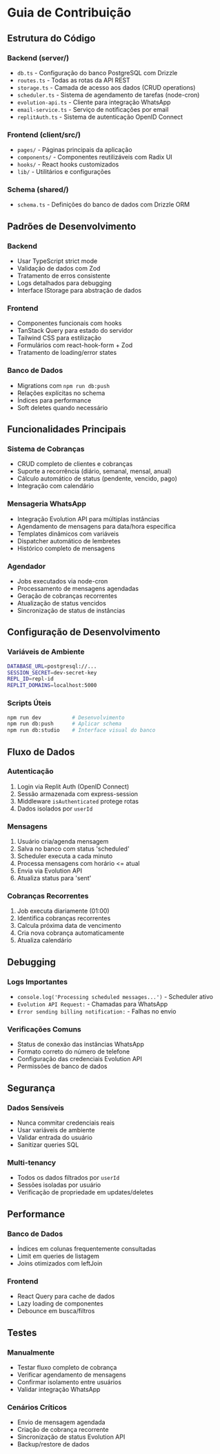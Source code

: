 # Guia de Contribuição

## Estrutura do Código

### Backend (server/)
- `db.ts` - Configuração do banco PostgreSQL com Drizzle
- `routes.ts` - Todas as rotas da API REST
- `storage.ts` - Camada de acesso aos dados (CRUD operations)
- `scheduler.ts` - Sistema de agendamento de tarefas (node-cron)
- `evolution-api.ts` - Cliente para integração WhatsApp
- `email-service.ts` - Serviço de notificações por email
- `replitAuth.ts` - Sistema de autenticação OpenID Connect

### Frontend (client/src/)
- `pages/` - Páginas principais da aplicação
- `components/` - Componentes reutilizáveis com Radix UI
- `hooks/` - React hooks customizados
- `lib/` - Utilitários e configurações

### Schema (shared/)
- `schema.ts` - Definições do banco de dados com Drizzle ORM

## Padrões de Desenvolvimento

### Backend
- Usar TypeScript strict mode
- Validação de dados com Zod
- Tratamento de erros consistente
- Logs detalhados para debugging
- Interface IStorage para abstração de dados

### Frontend
- Componentes funcionais com hooks
- TanStack Query para estado do servidor
- Tailwind CSS para estilização
- Formulários com react-hook-form + Zod
- Tratamento de loading/error states

### Banco de Dados
- Migrations com `npm run db:push`
- Relações explícitas no schema
- Índices para performance
- Soft deletes quando necessário

## Funcionalidades Principais

### Sistema de Cobranças
- CRUD completo de clientes e cobranças
- Suporte a recorrência (diário, semanal, mensal, anual)
- Cálculo automático de status (pendente, vencido, pago)
- Integração com calendário

### Mensageria WhatsApp
- Integração Evolution API para múltiplas instâncias
- Agendamento de mensagens para data/hora específica
- Templates dinâmicos com variáveis
- Dispatcher automático de lembretes
- Histórico completo de mensagens

### Agendador
- Jobs executados via node-cron
- Processamento de mensagens agendadas
- Geração de cobranças recorrentes
- Atualização de status vencidos
- Sincronização de status de instâncias

## Configuração de Desenvolvimento

### Variáveis de Ambiente
```bash
DATABASE_URL=postgresql://...
SESSION_SECRET=dev-secret-key
REPL_ID=repl-id
REPLIT_DOMAINS=localhost:5000
```

### Scripts Úteis
```bash
npm run dev          # Desenvolvimento
npm run db:push      # Aplicar schema
npm run db:studio    # Interface visual do banco
```

## Fluxo de Dados

### Autenticação
1. Login via Replit Auth (OpenID Connect)
2. Sessão armazenada com express-session
3. Middleware `isAuthenticated` protege rotas
4. Dados isolados por `userId`

### Mensagens
1. Usuário cria/agenda mensagem
2. Salva no banco com status 'scheduled'
3. Scheduler executa a cada minuto
4. Processa mensagens com horário <= atual
5. Envia via Evolution API
6. Atualiza status para 'sent'

### Cobranças Recorrentes
1. Job executa diariamente (01:00)
2. Identifica cobranças recorrentes
3. Calcula próxima data de vencimento
4. Cria nova cobrança automaticamente
5. Atualiza calendário

## Debugging

### Logs Importantes
- `console.log('Processing scheduled messages...')` - Scheduler ativo
- `Evolution API Request:` - Chamadas para WhatsApp
- `Error sending billing notification:` - Falhas no envio

### Verificações Comuns
- Status de conexão das instâncias WhatsApp
- Formato correto do número de telefone
- Configuração das credenciais Evolution API
- Permissões de banco de dados

## Segurança

### Dados Sensíveis
- Nunca commitar credenciais reais
- Usar variáveis de ambiente
- Validar entrada do usuário
- Sanitizar queries SQL

### Multi-tenancy
- Todos os dados filtrados por `userId`
- Sessões isoladas por usuário
- Verificação de propriedade em updates/deletes

## Performance

### Banco de Dados
- Índices em colunas frequentemente consultadas
- Limit em queries de listagem
- Joins otimizados com leftJoin

### Frontend
- React Query para cache de dados
- Lazy loading de componentes
- Debounce em busca/filtros

## Testes

### Manualmente
- Testar fluxo completo de cobrança
- Verificar agendamento de mensagens
- Confirmar isolamento entre usuários
- Validar integração WhatsApp

### Cenários Críticos
- Envio de mensagem agendada
- Criação de cobrança recorrente
- Sincronização de status Evolution API
- Backup/restore de dados
